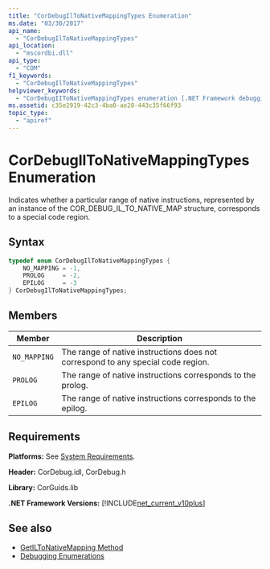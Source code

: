 ```yaml
---
title: "CorDebugIlToNativeMappingTypes Enumeration"
ms.date: "03/30/2017"
api_name: 
  - "CorDebugIlToNativeMappingTypes"
api_location: 
  - "mscordbi.dll"
api_type: 
  - "COM"
f1_keywords: 
  - "CorDebugIlToNativeMappingTypes"
helpviewer_keywords: 
  - "CorDebugIIToNativeMappingTypes enumeration [.NET Framework debugging]"
ms.assetid: c35e2919-42c3-4ba0-ae28-443c35f66f93
topic_type: 
  - "apiref"
---
```

# CorDebugIlToNativeMappingTypes Enumeration
Indicates whether a particular range of native instructions, represented by an instance of the COR_DEBUG_IL_TO_NATIVE_MAP structure, corresponds to a special code region.  
  
## Syntax  
  
```cpp  
typedef enum CorDebugIlToNativeMappingTypes {  
    NO_MAPPING = -1,  
    PROLOG     = -2,  
    EPILOG     = -3  
} CorDebugIlToNativeMappingTypes;  
```  
  
## Members  
  
|Member|Description|  
|------------|-----------------|  
|`NO_MAPPING`|The range of native instructions does not correspond to any special code region.|  
|`PROLOG`|The range of native instructions corresponds to the prolog.|  
|`EPILOG`|The range of native instructions corresponds to the epilog.|  
  
## Requirements  
 **Platforms:** See [System Requirements](../../../../docs/framework/get-started/system-requirements.md).  
  
 **Header:** CorDebug.idl, CorDebug.h  
  
 **Library:** CorGuids.lib  
  
 **.NET Framework Versions:** [!INCLUDE[net_current_v10plus](../../../../includes/net-current-v10plus-md.md)]  
  
## See also

- [GetILToNativeMapping Method](../../../../docs/framework/unmanaged-api/debugging/icordebugcode-getiltonativemapping-method.md)
- [Debugging Enumerations](../../../../docs/framework/unmanaged-api/debugging/debugging-enumerations.md)
